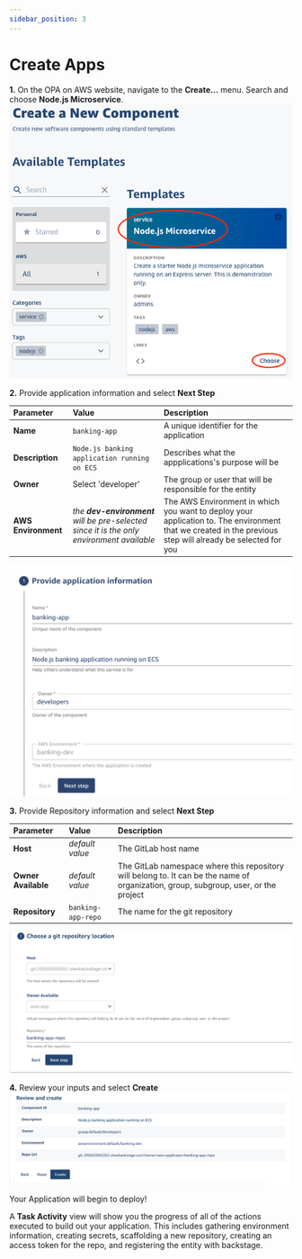 ```yaml
---
sidebar_position: 3
---
```


# Create Apps

**1.** On the OPA on AWS website, navigate to the **Create...** menu. Search and choose **Node.js Microservice**. 
![alt text](/img/docs/choose-app.png)


**2.** Provide application information and select **Next Step** 

| Parameter | Value  | Description |
| :- | :- | :- |
| **Name** |```banking-app``` | A unique identifier for the application |
| **Description** |```Node.js banking application running on ECS``` | Describes what the appplications's purpose will be |
| **Owner** | Select 'developer' | The group or user that will be responsible for the entity |
| **AWS Environment** | *the **dev-environment** will be pre-selected since it is the only environment available* | The AWS Environment in which you want to deploy your application to. The environment that we created in the previous step will already be selected for you |
![alt text](/img/docs/app-component-info.png)


**3.** Provide Repository information and select **Next Step**

| Parameter | Value  | Description |
| :- | :- | :- |
| **Host** | *default value* | The GitLab host name |
| **Owner Available** | *default value* | The GitLab namespace where this repository will belong to. It can be the name of organization, group, subgroup, user, or the project |
| **Repository** |```banking-app-repo``` | The name for the git repository |

![alt text](/img/docs/app-repo-info.png)


**4.** Review your inputs and select **Create**
![alt text](/img/docs/create-app.png)


Your Application will begin to deploy! 

A **Task Activity** view will show you the progress of all of the actions executed to build out your application.  This includes gathering environment information, creating secrets, scaffolding a new repository, creating an access token for the repo, and registering the entity with backstage.  

